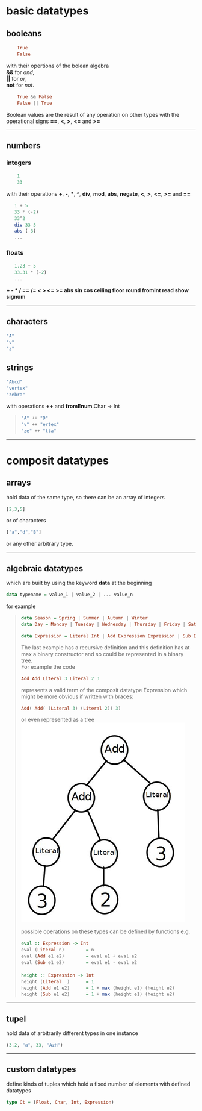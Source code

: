 # basic datatypes

## booleans
```haskell
	True
	False
```
with their opertions of the bolean algebra  
**&&** for *and*,  
**||** for *or*,  
**not** for *not*.
```haskell
	True && False
	False || True
```
Boolean values are the result of any operation on other types with the operational signs **==**, **<**, **>**, **<=** and **>=**

---
## numbers
### integers
```haskell
	1
	33
```
with their operations **+**, **-**, __*__,  __^__, **div**, **mod**, **abs**, **negate**, **<**, **>**, **<=**, **>=** and **==**
 ```haskell
	1 + 5
	33 * (-2)
	33^2
	div 33 5
	abs (-3)
	...
```
### floats
 ```haskell
	1.23 + 5
	33.31 * (-2)
	...
```
**+ - * / == /= < > <= >= abs sin cos ceiling floor round fromInt read show signum**

---

## characters
```haskell
"A"
"v"
"z"
```

## strings
```haskell
"Abcd"
"vertex"
"zebra"
```
with operations **++** and **fromEnum**:Char -> Int
>```haskell
>"A" ++ "D"
>"v" ++ "ertex"
>"ze" ++ "tta"
>``` 

---


# composit datatypes
## arrays
hold data of the same type, so there can be an array of integers
```haskell
[2,3,5]
```
or of characters
```haskell
["a","d","B"]
```
or any other arbitrary type.

---

## algebraic datatypes
which are built by using the keyword **data** at the beginning
```haskell
data typename = value_1 | value_2 | ... value_n
```
for example
>```haskell
>data Season = Spring | Summer | Autumn | Winter
>data Day = Monday | Tuesday | Wednesday | Thursday | Friday | Saturday | Sunday
>```
>```haskell
>data Expression = Literal Int | Add Expression Expression | Sub Expression Expression --recursive data constructor
>```
> The last example has a recursive definition and this definition has at max a binary constructor and so could be represented in a binary tree.  
> For example the code
> ```haskell
> Add Add Literal 3 Literal 2 3
>```
>represents a valid term of the composit datatype Expression which might be more obvious if written with braces:
>```haskell
> Add( Add( (Literal 3) (Literal 2)) 3)
>```
> or even represented as a tree
>![tree](.\tree.jpg)
>  
>possible operations on these types can be defined by functions e.g.
>```haskell
>eval :: Expression -> Int
>eval (Literal n)        = n
>eval (Add e1 e2)        = eval e1 + eval e2
>eval (Sub e1 e2)        = eval e1 - eval e2
>
>height :: Expression -> Int
>height (Literal _)      = 1
>height (Add e1 e2)      = 1 + max (height e1) (height e2)
>height (Sub e1 e2)      = 1 + max (height e1) (height e2)
>```

---
## tupel
hold data of arbitrarily different types in one instance
```haskell
(3.2, "a", 33, "AzH")
```
---
## custom datatypes
define kinds of tuples which hold a fixed number of elements with defined datatypes
```haskell
type Ct = (Float, Char, Int, Expression)
```
